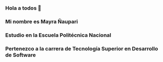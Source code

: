 ### Hola a todos 👋
### Mi nombre es Mayra Ñaupari
### Estudio en la Escuela Politécnica Nacional
### Pertenezco a la carrera de Tecnología Superior en Desarrollo de Software


<!--
**maypam22/maypam22** is a ✨ _special_ ✨ repository because its `README.md` (this file) appears on your GitHub profile.

Here are some ideas to get you started:

- 🔭 I’m currently working on ...
- 🌱 I’m currently learning ...
- 👯 I’m looking to collaborate on ...
- 🤔 I’m looking for help with ...
- 💬 Ask me about ...
- 📫 How to reach me: ...
- 😄 Pronouns: ...
- ⚡ Fun fact: ...
-->
